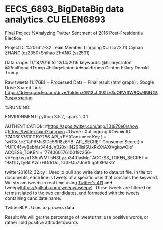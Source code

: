 # EECS_6893_BigDataBig data analytics_CU ELEN6893
Final Project
%Analyzing Twitter Sentiment of 2016 Post-Presidential Election

ProjectID: 
			%201612-32
Team Member:
			Lingqing XU        (Lx2201)
			Ciyuan ZHANG   (cz2350)
			Shihao ZHANG   (sz2531)

Data range: 
			11/14/2016 to 12/14/2016
Keywords: 
		@hillaryclinton 
		@RealDonaldTrump
		#hillaryclinton 
		#donaldtrump 
		Clinton 
		Hillary 
		Donald 
		Trump

Raw tweets (1.17GB) + Processed Data + Final result (html graph) :
Google Drive Shared Link:
https://drive.google.com/drive/folders/0B1ScL3U5Lv3oOEVtSWRQcHBIN28?usp=sharing
                
%RUNNING:

ENVIRONMENT: 
		python 3.5.2, spark 2.0.1

AUTHENTICATION:
#https://apps.twitter.com/app/13197060/show
#https://twitter.com/?lang=en
#Owner: XuLingqing
#Owner ID: 774060576100192256
API_KEY(Consumer Key ) = 'wO3e5cZTaP9MuSIDc58RBz6YB'
API_SECRET(Consumer Secret) = 'rUF046vyBebhlz344dJnB20xHN29RlsISUxRkX4AXtVgkpwOie'
ACCESS_TOKEN = '774060576100192256-vVFgqXwzqTS5nWMT5N3Dyzo34t0asMg'
ACCESS_TOKEN_SECRET = '9Xf1DyzyRiLAzcEHOi1rDcijsG3EQ57UnVfLqphKPkIKb'

twitter201612_32.py : Used to pull and write data to data.txt file. In the txt documents, each line is tweets of a specific user that contains the keyword. We stream tweets in real time using [Twitter's API](https://dev.twitter.com/streaming/public) and tweepy(https://github.com/tweepy/tweepy). These tweets are filtered on terms related to the two candidates, and formatted with the tweets containing candidate name. 

TwitterNLP : Used to process data

Result: 
We will get the percentage of tweets that use positive words, or rather hold positive attitude towards


 
